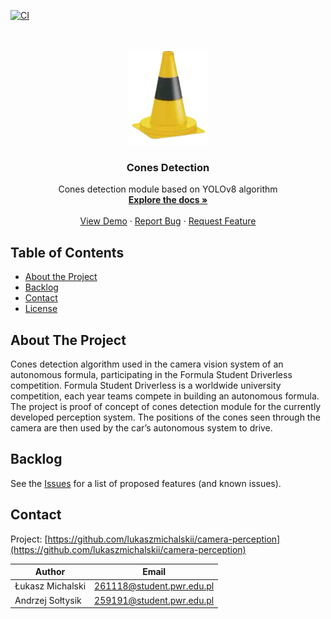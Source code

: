 <!-- PROJECT SHIELDS -->
<!--
*** I'm using markdown "reference style" links for readability.
*** Reference links are enclosed in brackets [ ] instead of parentheses ( ).
*** See the bottom of this document for the declaration of the reference variables
*** for contributors-url, forks-url, etc. This is an optional, concise syntax you may use.
*** https://www.markdownguide.org/basic-syntax/#reference-style-links
-->

[![CI][ci-shield]][ci-url]

<!-- PROJECT LOGO -->
<br />
<p align="center">
  <a href="https://github.com/lukaszmichalskii/camera-perception">
    <img src="docs/resources/logo.png" alt="Logo" width="127" height="154">
  </a>

  <h3 align="center">Cones Detection</h3>

  <p align="center">
    Cones detection module based on YOLOv8 algorithm
    <br />
    <a href="https://github.com/lukaszmichalskii/camera-perception"><strong>Explore the docs »</strong></a>
    <br />
    <br />
    <a href="https://github.com/lukaszmichalskii/camera-perception/blob/master/docs/resources/demo.jpg">View Demo</a>
    ·
    <a href="https://github.com/lukaszmichalskii/camera-perception/issues">Report Bug</a>
    ·
    <a href="https://github.com/lukaszmichalskii/camera-perception/issues">Request Feature</a>
  </p>
</p>



<!-- TABLE OF CONTENTS -->
## Table of Contents

* [About the Project](#about-the-project)
* [Backlog](#backlog)
* [Contact](#contact)
* [License](#license)



<!-- ABOUT THE PROJECT -->
## About The Project

Cones detection algorithm used in the camera vision system
of an autonomous formula, participating in the Formula Student Driverless
competition. Formula Student Driverless is a worldwide university competition, each year teams compete
in building an autonomous formula. The project is proof of concept of cones detection module for
the currently developed perception system. The positions of the cones seen through the camera are then
used by the car’s autonomous system to drive.

<!-- BACKLOG -->
## Backlog

See the [Issues](https://github.com/lukaszmichalskii/camera-perception/issues) for a list of proposed features (and known issues).


<!-- CONTACT -->
## Contact

Project: [https://github.com/lukaszmichalskii/camera-perception](https://github.com/lukaszmichalskii/camera-perception)

| Author       | Email        |
|--------------|--------------|
| Łukasz Michalski | 261118@student.pwr.edu.pl |
| Andrzej Sołtysik | 259191@student.pwr.edu.pl |


<!-- MARKDOWN LINKS & IMAGES -->
<!-- https://www.markdownguide.org/basic-syntax/#reference-style-links -->
[contributors-shield]: https://img.shields.io/github/contributors/lukaszmichalskii/repo.svg?style=flat-square
[contributors-url]: https://github.com/lukaszmichalskii/Samsung-KPZ/graphs/contributors
[forks-shield]: https://img.shields.io/github/forks/lukaszmichalskii/repo.svg?style=flat-square
[forks-url]: https://github.com/lukaszmichalskii/Samsung-KPZ/network/members
[stars-shield]: https://img.shields.io/github/stars/lukaszmichalskii/repo.svg?style=flat-square
[stars-url]: https://github.com/lukaszmichalskii/Samsung-KPZ/stargazers
[issues-shield]: https://img.shields.io/github/issues/lukaszmichalskii/repo.svg?style=flat-square
[issues-url]: https://github.com/lukaszmichalskii/Samsung-KPZ/issues
[license-shield]: https://img.shields.io/badge/license-MIT-orange
[linkedin-shield]: https://img.shields.io/badge/-LinkedIn-black.svg?style=flat-square&logo=linkedin&colorB=555
[linkedin-url]: https://www.linkedin.com/in/lukasz-michalski-823106202/
[jira-shield]: https://img.shields.io/badge/Jira-Join-blue
[ci-shield]: https://img.shields.io/badge/CI-passing-green
[ci-url]: https://github.com/lukaszmichalskii/camera-perception/actions/